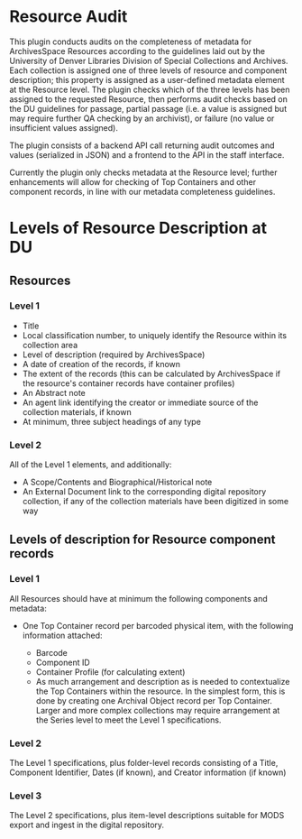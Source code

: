 # Resource Audit

This plugin conducts audits on the completeness of metadata for ArchivesSpace Resources according to the guidelines laid out by the University of Denver Libraries Division of Special Collections and Archives. Each collection is assigned one of three levels of resource and component description; this property is assigned as a user-defined metadata element at the Resource level. The plugin checks which of the three levels has been assigned to the requested Resource, then performs audit checks based on the DU guidelines for passage, partial passage (i.e. a value is assigned but may require further QA checking by an archivist), or failure (no value or insufficient values assigned).

The plugin consists of a backend API call returning audit outcomes and values (serialized in JSON) and a frontend to the API in the staff interface.

Currently the plugin only checks metadata at the Resource level; further enhancements will allow for checking of Top Containers and other component records, in line with our metadata completeness guidelines.

# Levels of Resource Description at DU

## Resources

### Level 1

* Title
* Local classification number, to uniquely identify the Resource within its collection area
* Level of description (required by ArchivesSpace)
* A date of creation of the records, if known
* The extent of the records (this can be calculated by ArchivesSpace if the resource's container records have container profiles)
* An Abstract note
* An agent link identifying the creator or immediate source of the collection materials, if known
* At minimum, three subject headings of any type

### Level 2

All of the Level 1 elements, and additionally:

* A Scope/Contents and Biographical/Historical note
* An External Document link to the corresponding digital repository collection, if any of the collection materials have been digitized in some way

## Levels of description for Resource component records

### Level 1

All Resources should have at minimum the following components and metadata:

* One Top Container record per barcoded physical item, with the following information attached:

  * Barcode
  * Component ID
  * Container Profile (for calculating extent)
  * As much arrangement and description as is needed to contextualize the Top Containers within the resource. In the simplest form, this is done by creating one Archival Object record per Top Container. Larger and more complex collections may require arrangement at the Series level to meet the Level 1 specifications.

### Level 2

The Level 1 specifications, plus folder-level records consisting of a Title, Component Identifier, Dates (if known), and Creator information (if known)

### Level 3

The Level 2 specifications, plus item-level descriptions suitable for MODS export and ingest in the digital repository.

